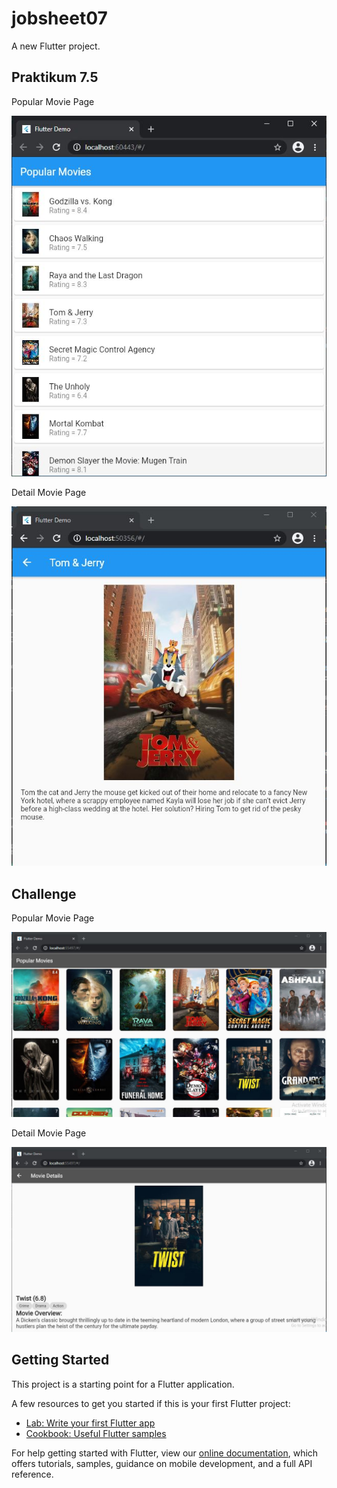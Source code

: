 # jobsheet07

A new Flutter project.

## Praktikum 7.5

Popular Movie Page

![alt text](https://github.com/nadzul24/mobile_tugas7/blob/main/Capture_praktikum%207.5.JPG)

Detail Movie Page

![alt text](https://github.com/nadzul24/mobile_tugas7/blob/main/Capture_praktikum%207.5_2.JPG)

## Challenge

Popular Movie Page

![alt text](https://github.com/nadzul24/mobile_tugas7/blob/main/Capture_challenge(1).JPG)

Detail Movie Page

![alt text](https://github.com/nadzul24/mobile_tugas7/blob/main/Capture_challenge(2).JPG)

## Getting Started

This project is a starting point for a Flutter application.

A few resources to get you started if this is your first Flutter project:

- [Lab: Write your first Flutter app](https://flutter.dev/docs/get-started/codelab)
- [Cookbook: Useful Flutter samples](https://flutter.dev/docs/cookbook)

For help getting started with Flutter, view our
[online documentation](https://flutter.dev/docs), which offers tutorials,
samples, guidance on mobile development, and a full API reference.

